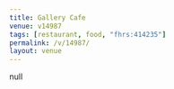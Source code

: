 ```yaml
---
title: Gallery Cafe
venue: v14987
tags: [restaurant, food, "fhrs:414235"]
permalink: /v/14987/
layout: venue
---
```

null